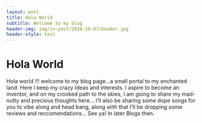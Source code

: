 ```yaml
---
layout: post
title: Hola World
subtitle: Welcome to my blog
header-img: img/in-post/2020-10-07/header.jpg
header-style: text
---
```


# Hola World

Hola world !!! welcome to my blog page...a small portal to my enchanted land. Here I keep my crazy Ideas and interests. I aspire to become an inventor, and on my crooked path to the skies, I am going to share my mad-nutty and precious thoughts here... I’ll also be sharing some dope songs for you to vibe along and head bang, along with that I’ll be dropping some reviews and reccomendations…
See ya! In later Blogs then.
